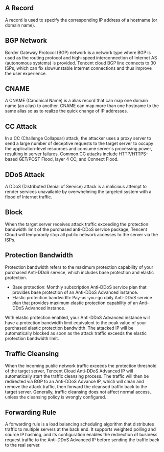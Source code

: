 ﻿[//]: # (chinagitpath:XXXXX)

## A Record
A record is used to specify the corresponding IP address of a hostname (or domain name).

## BGP Network
Border Gateway Protocol (BGP) network is a network type where BGP is used as the routing protocol and high-speed interconnection of Internet AS (autonomous systems) is provided. Tencent cloud BGP line connects to 30 ISPs, which can fix slow/unstable Internet connections and thus improve the user experience.

## CNAME
A CNAME (Canonical Name) is a alias record that can map one domain name (an alias) to another. CNAME can map more than one hostname to the same alias so as to realize the quick change of IP addresses.

## CC Attack
In a CC (Challenge Collapsar) attack, the attacker uses a proxy server to send a large number of deceptive requests to the target server to occupy the application-level resources and consume server's processing power, resulting in server failures. Common CC attacks include HTTP/HTTPS-based GET/POST Flood, layer 4 CC, and Connect Flood.

## DDoS Attack
A DDoS (Distributed Denial of Service) attack is a malicious attempt to render services unavailable by overwhelming the targeted system with a flood of Internet traffic.

## Block
When the target server receives attack traffic exceeding the protection bandwidth limit of the purchased anti-DDoS service package, Tencent Cloud will temporarily stop all public network accesses to the server via the ISPs.

## Protection Bandwidth
Protection bandwidth refers to the maximum protection capability of your purchased Anti-DDoS service, which includes base protection and elastic protection.
- Base protection: Monthly subscription Anti-DDoS service plan that provides base protection of an Anti-DDoS Advanced instance.
- Elastic protection bandwidth: Pay-as-you-go daily Anti-DDoS service plan that provides maximum elastic protection capability of an Anti-DDoS Advanced instance.

With elastic protection enabled, your Anti-DDoS Advanced instance will have a protection bandwidth limit equivalent to the peak value of your purchased elastic protection bandwidth. The attacked IP will be automatically blocked as soon as the attack traffic exceeds the elastic protection bandwidth limit.

## Traffic Cleansing
When the incoming public network traffic exceeds the protection threshold of the target server, Tencent Cloud Anti-DDoS Advanced IP will automatically start the traffic cleansing process. The traffic will then be redirected via BGP to an Anti-DDoS Advance IP, which will clean and remove the attack traffic, then forward the cleansed traffic back to the target server. Generally, traffic cleansing does not affect normal access, unless the cleansing policy is wrongly configured.

## Forwarding Rule
A forwarding rule is a load balancing scheduling algorithm that distributes traffic to multiple servers at the back end. It supports weighted polling and source IP hashing, and its configuration enables the redirection of business request traffic to the Anti-DDoS Advanced IP before sending the traffic back to the real server.

